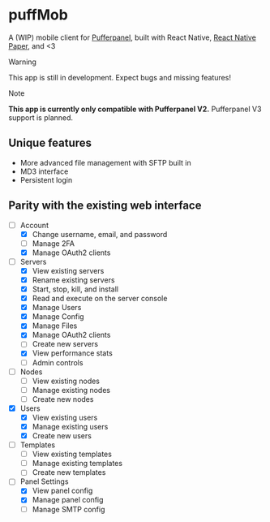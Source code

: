 # puffMob
A (WIP) mobile client for [Pufferpanel](https://www.pufferpanel.com), built with React Native, [React Native Paper](https://reactnativepaper.com/), and <3


> [!WARNING]
> This app is still in development. Expect bugs and missing features!

> [!NOTE]
> **This app is currently only compatible with Pufferpanel V2.** Pufferpanel V3 support is planned.

## Unique features
- More advanced file management with SFTP built in
- MD3 interface
- Persistent login

## Parity with the existing web interface
- [ ] Account
  - [x] Change username, email, and password
  - [ ] Manage 2FA
  - [x] Manage OAuth2 clients

- [ ] Servers
  - [x] View existing servers
  - [x] Rename existing servers
  - [x] Start, stop, kill, and install
  - [x] Read and execute on the server console
  - [x] Manage Users
  - [x] Manage Config
  - [x] Manage Files
  - [x] Manage OAuth2 clients
  - [ ] Create new servers
  - [x] View performance stats
  - [ ] Admin controls
     
- [ ] Nodes
  - [ ] View existing nodes
  - [ ] Manage existing nodes
  - [ ] Create new nodes
     
- [x] Users
  - [x] View existing users
  - [x] Manage existing users
  - [x] Create new users
     
- [ ] Templates
  - [ ] View existing templates
  - [ ] Manage existing templates
  - [ ] Create new templates

- [ ] Panel Settings
  - [x] View panel config
  - [x] Manage panel config
  - [ ] Manage SMTP config
